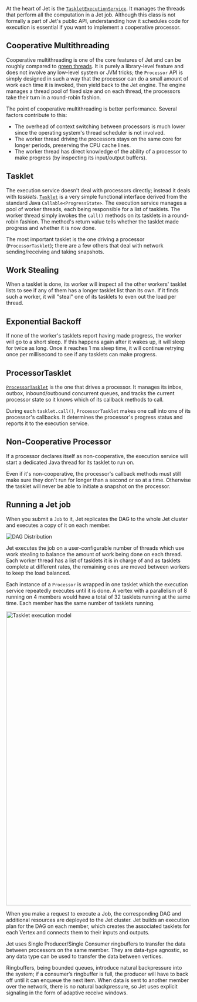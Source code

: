 At the heart of Jet is the 
[`TaskletExecutionService`](https://github.com/hazelcast/hazelcast-jet/blob/master/hazelcast-jet-core/src/main/java/com/hazelcast/jet/impl/execution/TaskletExecutionService.java).
It manages the threads that perform all the computation in a Jet job.
Although this class is not formally a part of Jet's public API,
understanding how it schedules code for execution is essential if you
want to implement a cooperative processor.

## Cooperative Multithreading

Cooperative multithreading is one of the core features of Jet and can be
roughly compared to
[green threads](https://en.wikipedia.org/wiki/Green_threads). 
It is purely a library-level feature and does not involve any low-level
system or JVM tricks; the `Processor` API is simply designed in such a
way that the processor can do a small amount of work each time it is
invoked, then yield back to the Jet engine. The engine manages a thread
pool of fixed size and on each thread, the processors take their turn in
a round-robin fashion.

The point of cooperative multithreading is better performance. Several
factors contribute to this:

- The overhead of context switching between processors is much lower
since the operating system's thread scheduler is not involved.
- The worker thread driving the processors stays on the same core for
longer periods, preserving the CPU cache lines.
- The worker thread has direct knowledge of the ability of a processor
to make progress (by inspecting its input/output buffers).

## Tasklet

The execution service doesn't deal with processors directly; instead it
deals with _tasklets_.
[`Tasklet`](https://github.com/hazelcast/hazelcast-jet/blob/master/hazelcast-jet-core/src/main/java/com/hazelcast/jet/impl/execution/Tasklet.java)
is a very simple functional interface derived from the standard Java
`Callable<ProgressState>`. The execution service manages a pool of
worker threads, each being responsible for a list of tasklets. The
worker thread simply invokes the `call()` methods on its tasklets in a
round-robin fashion. The method's return value tells whether the tasklet
made progress and whether it is now done.

The most important tasklet is the one driving a processor
(`ProcessorTasklet`); there are a few others that deal with network
sending/receiving and taking snapshots.

## Work Stealing

When a tasklet is done, its worker will inspect all the other workers'
tasklet lists to see if any of them has a longer tasklet list than its
own. If it finds such a worker, it will "steal" one of its tasklets to
even out the load per thread.

## Exponential Backoff

If none of the worker's tasklets report having made progress, the worker
will go to a short sleep. If this happens again after it wakes up, it
will sleep for twice as long. Once it reaches 1 ms sleep time, it will
continue retrying once per millisecond to see if any tasklets can make
progress.

## ProcessorTasklet

[`ProcessorTasklet`](https://github.com/hazelcast/hazelcast-jet/blob/master/hazelcast-jet-core/src/main/java/com/hazelcast/jet/impl/execution/ProcessorTasklet.java)
is the one that drives a processor. It manages its inbox, outbox,
inbound/outbound concurrent queues, and tracks the current processor
state so it knows which of its callback methods to call.

During each `tasklet.call()`, `ProcessorTasklet` makes one call into
one of its processor's callbacks. It determines the processor's progress
status and reports it to the execution service.

## Non-Cooperative Processor

If a processor declares itself as non-cooperative, the execution service
will start a dedicated Java thread for its tasklet to run on.

Even if it's non-cooperative, the processor's callback methods must
still make sure they don't run for longer than a second or so at a time.
Otherwise the tasklet will never be able to initiate a snapshot on the
processor.

## Running a Jet job

When you submit a `Job` to it, Jet replicates the DAG to the whole Jet
cluster and executes a copy of it on each member.

![DAG Distribution](/images/dag-distribution.png)

Jet executes the job on a user-configurable number of threads which use
work stealing to balance the amount of work being done on each thread.
Each worker thread has a list of tasklets it is in charge of and as
tasklets complete at different rates, the remaining ones are moved
between workers to keep the load balanced.

Each instance of a `Processor` is wrapped in one tasklet which the
execution service repeatedly executes until it is done. A vertex with a
parallelism of 8 running on 4 members would have a total of 32 tasklets
running at the same time. Each member has the same number of tasklets
running.

<img alt="Tasklet execution model"
     src="/images/parallelism-model.png"
     width="800"/>

When you make a request to execute a Job, the corresponding DAG and
additional resources are deployed to the Jet cluster. Jet builds an
execution plan for the DAG on each member, which creates the associated
tasklets for each Vertex and connects them to their inputs and outputs.

Jet uses Single Producer/Single Consumer ringbuffers to transfer the
data between processors on the same member. They are data-type agnostic,
so any data type can be used to transfer the data between vertices.

Ringbuffers, being bounded queues, introduce natural backpressure into
the system; if a consumer’s ringbuffer is full, the producer will have
to back off until it can enqueue the next item. When data is sent to
another member over the network, there is no natural backpressure, so
Jet uses explicit signaling in the form of adaptive receive windows.
